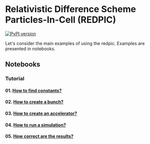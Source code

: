 # Relativistic Difference Scheme Particles-In-Cell (REDPIC)
[![PyPI version](https://badge.fury.io/py/redpic.svg)](https://badge.fury.io/py/redpic)

Let's consider the main examples of using the redpic. Examples are presented in notebooks.

## Notebooks

### Tutorial

####  01. [How to find constants?](01_constants.ipynb)
####  02. [How to create a bunch?](02_beam.ipynb)
####  03. [How to create an accelerator?](03_accelerator.ipynb)
####  04. [How to run a simulation?](04_simulation.ipynb)
####  05. [How correct are the results?](05_correct.ipynb)
